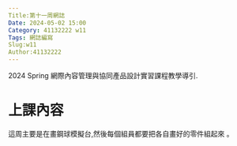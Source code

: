 ```yaml
---
Title:第十一周網誌
Date: 2024-05-02 15:00
Category: 41132222 w11
Tags: 網誌編寫
Slug:w11 
Author:41132222
---
```


2024 Spring 網際內容管理與協同產品設計實習課程教學導引.

<!-- PELICAN_END_SUMMARY -->
# 上課內容
這周主要是在畫鋼球模擬台,然後每個組員都要把各自畫好的零件組起來
。